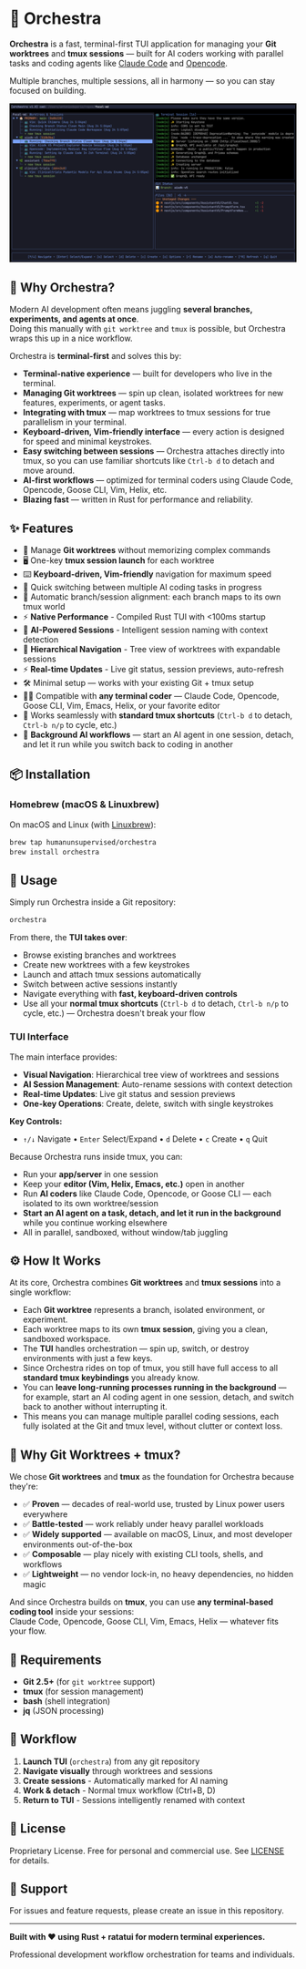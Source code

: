 # 🎼 Orchestra

**Orchestra** is a fast, terminal-first TUI application for managing your **Git worktrees** and **tmux sessions** — built for AI coders working with parallel tasks and coding agents like [Claude Code](https://claude.ai) and [Opencode](https://opencode.ai).

Multiple branches, multiple sessions, all in harmony — so you can stay focused on building.

![Orchestra Screenshot](assets/orchestra-screenshot.png)

## 🚀 Why Orchestra?

Modern AI development often means juggling **several branches, experiments, and agents at once**.  
Doing this manually with `git worktree` and `tmux` is possible, but Orchestra wraps this up in a nice workflow.  

Orchestra is **terminal-first** and solves this by:
- **Terminal-native experience** — built for developers who live in the terminal.
- **Managing Git worktrees** — spin up clean, isolated worktrees for new features, experiments, or agent tasks.  
- **Integrating with tmux** — map worktrees to tmux sessions for true parallelism in your terminal.  
- **Keyboard-driven, Vim-friendly interface** — every action is designed for speed and minimal keystrokes.  
- **Easy switching between sessions** — Orchestra attaches directly into tmux, so you can use familiar shortcuts like `Ctrl-b d` to detach and move around.  
- **AI-first workflows** — optimized for terminal coders using Claude Code, Opencode, Goose CLI, Vim, Helix, etc.  
- **Blazing fast** — written in Rust for performance and reliability.  

## ✨ Features

- 🎯 Manage **Git worktrees** without memorizing complex commands  
- 🖥️ One-key **tmux session launch** for each worktree  
- ⌨️ **Keyboard-driven, Vim-friendly** navigation for maximum speed  
- 🔄 Quick switching between multiple AI coding tasks in progress  
- 📂 Automatic branch/session alignment: each branch maps to its own tmux world  
- ⚡ **Native Performance** - Compiled Rust TUI with <100ms startup
- 🤖 **AI-Powered Sessions** - Intelligent session naming with context detection
- 🌳 **Hierarchical Navigation** - Tree view of worktrees with expandable sessions
- ⚡ **Real-time Updates** - Live git status, session previews, auto-refresh
- 🛠️ Minimal setup — works with your existing Git + tmux setup  
- 🧑‍💻 Compatible with **any terminal coder** — Claude Code, Opencode, Goose CLI, Vim, Emacs, Helix, or your favorite editor  
- 🔀 Works seamlessly with **standard tmux shortcuts** (`Ctrl-b d` to detach, `Ctrl-b n/p` to cycle, etc.)  
- 🤖 **Background AI workflows** — start an AI agent in one session, detach, and let it run while you switch back to coding in another

## 📦 Installation

### Homebrew (macOS & Linuxbrew)
On macOS and Linux (with [Linuxbrew](https://docs.brew.sh/Homebrew-on-Linux)):

```bash
brew tap humanunsupervised/orchestra
brew install orchestra
```

## 🎹 Usage

Simply run Orchestra inside a Git repository:

```bash
orchestra
```

From there, the **TUI takes over**:
- Browse existing branches and worktrees  
- Create new worktrees with a few keystrokes  
- Launch and attach tmux sessions automatically  
- Switch between active sessions instantly  
- Navigate everything with **fast, keyboard-driven controls**  
- Use all your **normal tmux shortcuts** (`Ctrl-b d` to detach, `Ctrl-b n/p` to cycle, etc.) — Orchestra doesn't break your flow  

### TUI Interface

The main interface provides:
- **Visual Navigation**: Hierarchical tree view of worktrees and sessions
- **AI Session Management**: Auto-rename sessions with context detection
- **Real-time Updates**: Live git status and session previews
- **One-key Operations**: Create, delete, switch with single keystrokes

**Key Controls:**
- `↑/↓` Navigate • `Enter` Select/Expand • `d` Delete • `c` Create • `q` Quit

Because Orchestra runs inside tmux, you can:
- Run your **app/server** in one session  
- Keep your **editor (Vim, Helix, Emacs, etc.)** open in another  
- Run **AI coders** like Claude Code, Opencode, or Goose CLI — each isolated to its own worktree/session  
- **Start an AI agent on a task, detach, and let it run in the background** while you continue working elsewhere  
- All in parallel, sandboxed, without window/tab juggling

## ⚙️ How It Works

At its core, Orchestra combines **Git worktrees** and **tmux sessions** into a single workflow:

- Each **Git worktree** represents a branch, isolated environment, or experiment.  
- Each worktree maps to its own **tmux session**, giving you a clean, sandboxed workspace.  
- The **TUI** handles orchestration — spin up, switch, or destroy environments with just a few keys.  
- Since Orchestra rides on top of tmux, you still have full access to all **standard tmux keybindings** you already know.  
- You can **leave long-running processes running in the background** — for example, start an AI coding agent in one session, detach, and switch back to another without interrupting it.  
- This means you can manage multiple parallel coding sessions, each fully isolated at the Git and tmux level, without clutter or context loss.  

## 🧱 Why Git Worktrees + tmux?

We chose **Git worktrees** and **tmux** as the foundation for Orchestra because they're:

- ✅ **Proven** — decades of real-world use, trusted by Linux power users everywhere  
- ✅ **Battle-tested** — work reliably under heavy parallel workloads  
- ✅ **Widely supported** — available on macOS, Linux, and most developer environments out-of-the-box  
- ✅ **Composable** — play nicely with existing CLI tools, shells, and workflows  
- ✅ **Lightweight** — no vendor lock-in, no heavy dependencies, no hidden magic  

And since Orchestra builds on **tmux**, you can use **any terminal-based coding tool** inside your sessions:  
Claude Code, Opencode, Goose CLI, Vim, Emacs, Helix — whatever fits your flow.  

## 🔧 Requirements

- **Git 2.5+** (for `git worktree` support)
- **tmux** (for session management)
- **bash** (shell integration)
- **jq** (JSON processing)

## 🚀 Workflow

1. **Launch TUI** (`orchestra`) from any git repository
2. **Navigate visually** through worktrees and sessions
3. **Create sessions** - Automatically marked for AI naming
4. **Work & detach** - Normal tmux workflow (Ctrl+B, D)
5. **Return to TUI** - Sessions intelligently renamed with context

## 📜 License

Proprietary License. Free for personal and commercial use. See [LICENSE](LICENSE) for details.

## 🤝 Support

For issues and feature requests, please create an issue in this repository.

---

**Built with ❤️ using Rust + ratatui for modern terminal experiences.**

Professional development workflow orchestration for teams and individuals.
